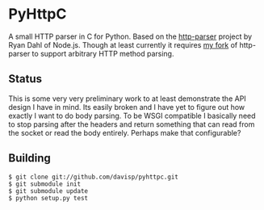 PyHttpC
=======

A small HTTP parser in C for Python. Based on the [http-parser][parser]
project by Ryan Dahl of Node.js. Though at least currently it requires
[my fork][mine] of http-parser to support arbitrary HTTP method parsing.

Status
------

This is some very very preliminary work to at least demonstrate the API
design I have in mind. Its easily broken and I have yet to figure out how
exactly I want to do body parsing. To be WSGI compatible I basically need
to stop parsing after the headers and return something that can read
from the socket or read the body entirely. Perhaps make that configurable?

Building
--------

    $ git clone git://github.com/davisp/pyhttpc.git
    $ git submodule init
    $ git submodule update
    $ python setup.py test


[parser]: http://github.com/ry/http-parser
[mine]: http://github.com/davisp/http-parser
